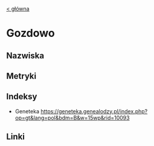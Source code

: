[< główna](../README.md)
# Gozdowo
## Nazwiska

## Metryki

## Indeksy
+ Geneteka https://geneteka.genealodzy.pl/index.php?op=gt&lang=pol&bdm=B&w=15wp&rid=10093

## Linki